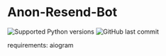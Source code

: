# Anon-Resend-Bot
![Supported Python versions](https://img.shields.io/badge/python-3.9-green.svg?style=for-the-badge&logo=appveyor) ![GitHub last commit](https://img.shields.io/github/last-commit/santiagz/Anon-Resend-Bot?style=for-the-badge)

 
requirements: aiogram
